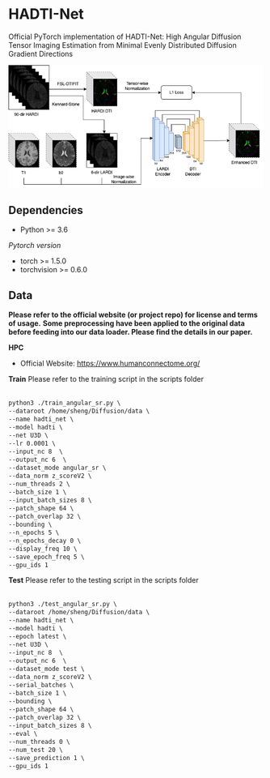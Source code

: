 # HADTI-Net

Official PyTorch implementation of HADTI-Net: High Angular Diffusion Tensor Imaging Estimation from Minimal Evenly Distributed Diffusion Gradient Directions


![HADTI-Net](./imgs/network.png)

## Dependencies

* Python >= 3.6

*Pytorch version*
* torch >= 1.5.0
* torchvision >= 0.6.0

## Data

**Please refer to the official website (or project repo) for license and terms of usage.**
**Some preprocessing have been applied to the original data before feeding into our data loader. Please find the details in our paper.**

**HPC**

- Official Website: https://www.humanconnectome.org/


**Train**
Please refer to the training script in the scripts folder
```

python3 ./train_angular_sr.py \
--dataroot /home/sheng/Diffusion/data \
--name hadti_net \
--model hadti \
--net U3D \
--lr 0.0001 \
--input_nc 8  \
--output_nc 6  \
--dataset_mode angular_sr \
--data_norm z_scoreV2 \
--num_threads 2 \
--batch_size 1 \
--input_batch_sizes 8 \
--patch_shape 64 \
--patch_overlap 32 \
--bounding \
--n_epochs 5 \
--n_epochs_decay 0 \
--display_freq 10 \
--save_epoch_freq 5 \
--gpu_ids 1
```

**Test**
Please refer to the testing script in the scripts folder
```

python3 ./test_angular_sr.py \
--dataroot /home/sheng/Diffusion/data \
--name hadti_net \
--model hadti \
--epoch latest \
--net U3D \
--input_nc 8  \
--output_nc 6  \
--dataset_mode test \
--data_norm z_scoreV2 \
--serial_batches \
--batch_size 1 \
--bounding \
--patch_shape 64 \
--patch_overlap 32 \
--input_batch_sizes 8 \
--eval \
--num_threads 0 \
--num_test 20 \
--save_prediction 1 \
--gpu_ids 1
```

<!-- Our code framework heavily brought from [CycleGAN](https://github.com/junyanz/pytorch-CycleGAN-and-pix2pix). We appreciate the authors for their contributions on a great open-source framework of deep adversarial learning! -->